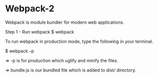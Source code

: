 # Webpack-2
Webpack is module bundler for modern web applications.

Step 1 - Run webpack
$ webpack

To run webpack in production mode, type the following in your terminal.

$ webpack -p

=> -p is for production which uglify and minify the files.

=> bundle.js is our bundled file which is added to dist/ directory.

